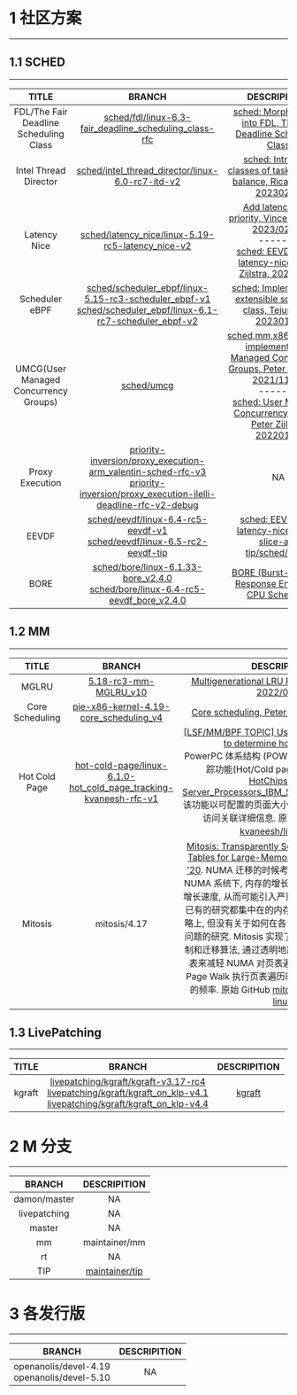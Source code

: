
# 1 社区方案
-------

## 1.1 SCHED
-------

| TITLE | BRANCH | DESCRIPITION |
|:-----:|:------:|:------------:|
| FDL/The Fair Deadline Scheduling Class | [sched/fdl/linux-6.3-fair_deadline_scheduling_class-rfc](https://github.com/gatieme/linux/tree/sched/fdl/linux-6.3-fair_deadline_scheduling_class-rfc) | [sched: Morphing CFS into FDL, The Fair Deadline Scheduling Class](https://lore.kernel.org/all/20230401230556.2781604-2-xii@google.com) |
| Intel Thread Director | [sched/intel_thread_director/linux-6.0-rc7-itd-v2](https://github.com/gatieme/linux/tree/sched/intel_thread_director/linux-6.0-rc7-itd-v2) | [sched: Introduce classes of tasks for load balance, Ricardo Neri, 20230207](https://lore.kernel.org/all/20230207051105.11575-1-ricardo.neri-calderon@linux.intel.com) |
| Latency Nice | [sched/latency_nice/linux-5.19-rc5-latency_nice-v2](https://github.com/gatieme/linux/tree/sched/latency_nice/linux-5.19-rc5-latency_nice-v2) | [Add latency_nice priority, Vincent Guittot, 2023/02/24](https://lore.kernel.org/all/20230224093454.956298-1-vincent.guittot@linaro.org/)<br>*-*-*-*-*-*-*-* <br>[sched: EEVDF using latency-nice, Peter Zijlstra, 20230328](https://lore.kernel.org/all/20230328092622.062917921@infradead.org) |
| Scheduler eBPF | [sched/scheduler_ebpf/linux-5.15-rc3-scheduler_ebpf-v1](https://github.com/gatieme/linux/tree/sched/scheduler_ebpf/linux-5.15-rc3-scheduler_ebpf-v1)<br>[sched/scheduler_ebpf/linux-6.1-rc7-scheduler_ebpf-v2](https://github.com/gatieme/linux/tree/sched/scheduler_ebpf/linux-5.15-rc3-scheduler_ebpf-v1) | [sched: Implement BPF extensible scheduler class, Tejun Heo, 20230128](https://lore.kernel.org/lkml/20230128001639.3510083-1-tj@kernel.org) |
| UMCG(User Managed Concurrency Groups) | [sched/umcg](https://github.com/gatieme/linux/tree/sched/umcg) | [sched,mm,x86/uaccess: implement User Managed Concurrency Groups, Peter Oskolkov, 2021/11/22](https://patchwork.kernel.org/project/linux-mm/cover/20211122211327.5931-1-posk@google.com)<br>*-*-*-*-*-*-*-* <br>[sched: User Managed Concurrency Groups, Peter Zijlstra, 20220120](https://patchwork.kernel.org/project/linux-mm/cover/20220120155517.066795336@infradead.org)|
| Proxy Execution | [priority-inversion/proxy_execution-arm_valentin-sched-rfc-v3](https://github.com/gatieme/linux/tree/priority-inversion/proxy_execution-arm_valentin-sched-rfc-v3)<br>[priority-inversion/proxy_execution-jlelli-deadline-rfc-v2-debug](https://github.com/gatieme/linux/tree/priority-inversion/proxy_execution-jlelli-deadline-rfc-v2-debug) | NA |
| EEVDF | [sched/eevdf/linux-6.4-rc5-eevdf-v1](https://github.com/gatieme/linux/tree/sched/eevdf/linux-6.4-rc5-eevdf-v1)<br>[sched/eevdf/linux-6.5-rc2-eevdf-tip](https://github.com/gatieme/linux/tree/sched/eevdf/linux-6.5-rc2-eevdf-tip) | [sched: EEVDF and latency-nice and/or slice-attr](https://lore.kernel.org/all/20230531124603.654144274@infradead.org)<br>[tip/sched/eevdf](https://git.kernel.org/pub/scm/linux/kernel/git/tip/tip.git/log/?h=sched/eevdf) |
| BORE | [sched/bore/linux-6.1.33-bore_v2.4.0](https://github.com/gatieme/linux/tree/sched/bore/linux-6.1.33-bore_v2.4.0)<br>[sched/bore/linux-6.4-rc5-eevdf_bore_v2.4.0](https://github.com/gatieme/linux/tree/sched/bore/linux-6.4-rc5-eevdf_bore_v2.4.0) | [BORE (Burst-Oriented Response Enhancer) CPU Scheduler](https://github.com/firelzrd/bore-scheduler) |

## 1.2 MM
-------


| TITLE | BRANCH | DESCRIPITION |
|:-----:|:------:|:------------:|
| MGLRU | [5.18-rc3-mm-MGLRU_v10](https://github.com/gatieme/linux/tree/5.18-rc3-mm-MGLRU_v10) | [Multigenerational LRU Framework, Yu Zhao, 2022/04/07](https://lore.kernel.org/lkml/20220407031525.2368067-1-yuzhao@google.com) |
| Core Scheduling | [pie-x86-kernel-4.19-core_scheduling_v4](https://github.com/gatieme/linux/tree/pie-x86-kernel-4.19-core_scheduling_v4) | [Core scheduling, Peter Zijlstra, 2020/11/17](https://lore.kernel.org/lkml/20201117232003.3580179-1-joel@joelfernandes.org) |
| Hot Cold Page | [hot-cold-page/linux-6.1.0-hot_cold_page_tracking-kvaneesh-rfc-v1](https://github.com/gatieme/linux/tree/hot-cold-page/linux-6.1.0-hot_cold_page_tracking-kvaneesh-rfc-v1) | [[LSF/MM/BPF TOPIC] Using hardware counters to determine hot/cold pages](https://lore.kernel.org/all/6bbf2c47-05ab-b78c-3165-2eff18962d6d@linux.ibm.com)<br>PowerPC 体系结构 (POWER10) 支持热/冷页面跟踪功能(Hot/Cold page tracking), 参见 [HotChips2020-Server_Processors_IBM_Starke_POWER10_v33](https://hc32.hotchips.org/assets/program/conference/day1/HotChips2020_Server_Processors_IBM_Starke_POWER10_v33.pdf), 该功能以可配置的页面大小粒度, 提供访问计数器和访问关联详细信息. 原始 RFC 版本可以在 [kvaneesh/linux](https://github.com/kvaneesh/linux/commit/b472e2c8080823bb4114c286270aea3e18ffe221) 找到. |
| Mitosis | mitosis/4.17 | [Mitosis: Transparently Self-Replicating Page-Tables for Large-Memory Machines, ASPLOS '20](https://dl.acm.org/doi/10.1145/3373376.3378468). NUMA 迁移的时候考虑迁移 page-table. 在 NUMA 系统下, 内存的增长速度超过了 TLB 容量的增长速度, 从而可能引入严重的性能问题, 而 NUMA 已有的研究都集中在的内存中数据的分配和迁移策略上, 但没有关于如何在各 NUMA 之间放置页表的问题的研究. Mitosis 实现了一种程序无感的页表复制和迁移算法, 通过透明地跨 NUMA 复制和迁移页表来减轻 NUMA 对页表遍历的影响, 这降低了在 Page Walk 执行页表遍历时访问远程 NUMA 节点的频率. 原始 GitHub [mitosis-project/mitosis-linux](https://github.com/mitosis-project/mitosis-linux) |

## 1.3 LivePatching
-------

| TITLE | BRANCH | DESCRIPITION |
|:-----:|:------:|:------------:|
| kgraft | [livepatching/kgraft/kgraft-v3.17-rc4](https://github.com/gatieme/linux/tree/livepatching/kgraft/kgraft-v3.17-rc4)<br>[livepatching/kgraft/kgraft_on_klp-v4.1](https://github.com/gatieme/linux/tree/livepatching/kgraft/kgraft_on_klp-v4.1)<br>[livepatching/kgraft/kgraft_on_klp-v4.4](https://github.com/gatieme/linux/tree/livepatching/kgraft/kgraft_on_klp-v4.4) | [kgraft](https://lore.kernel.org/all/20230401230556.2781604-2-xii@google.com) |



# 2 M 分支
-------

| BRANCH | DESCRIPITION |
|:------:|:------------:|
| damon/master | NA |
| livepatching | NA |
| master | NA |
| mm  | maintainer/mm | 原始地址 [](https://git.kernel.org/pub/scm/linux/kernel/git/akpm/mm.git) |
| rt  | NA |
| TIP | [maintainer/tip](https://github.com/gatieme/linux/tree/tip) | x86 架构的三个主要维护者 Thomas Gleixner, Ingo Molnar 和 Peter Anvin. 因为工作相互重叠, 于 2007 年建立了 TIP 分支; 最初专注于 x86 架构, 但后来扩展到调度等主要核心内核领域. 参见 [Git tree maintenance](https://lwn.net/Articles/572068). 原始地址 [tip/tip.git](https://git.kernel.org/pub/scm/linux/kernel/git/tip/tip.git) |




# 3 各发行版
-------


| BRANCH | DESCRIPITION |
|:------:|:------------:|
| openanolis/devel-4.19<br>openanolis/devel-5.10 | NA |
